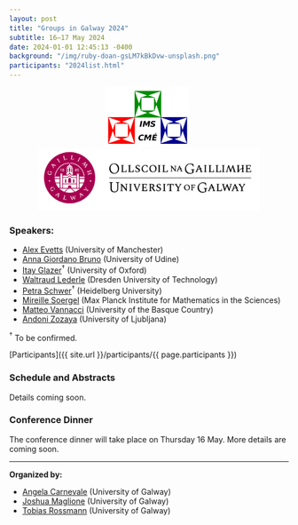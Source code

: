 ```yaml
---
layout: post
title: "Groups in Galway 2024"
subtitle: 16–17 May 2024
date: 2024-01-01 12:45:13 -0400
background: "/img/ruby-doan-gsLM7kBkDvw-unsplash.png"
participants: "2024list.html"
---
```


<center><p>
    <a href="https://irishmathsoc.org/"><img width="150" src="/img/ims-2t.png"/></a>
    &nbsp;
    <a href="https://www.universityofgalway.ie/registrar/"><img width="400" src="/img/University_Of_Galway_Logo__Positive_Landscape_RGB.png"/></a>
</p></center>


### Speakers: 

- [Alex Evetts](https://sites.google.com/view/aevetts/home) (University of Manchester)
- [Anna Giordano Bruno](https://users.dimi.uniud.it/~anna.giordanobruno/index.html) (University of Udine)
- [Itay Glazer](https://sites.google.com/view/itay-glazer)$^†$ (University of Oxford)
- [Waltraud Lederle](https://perso.uclouvain.be/waltraud.lederle/) (Dresden University of Technology)
- [Petra Schwer](https://www.geometry.ovgu.de/schwer.html)$^†$ (Heidelberg University)
- [Mireille Soergel](https://soergelm.github.io/) (Max Planck Institute for Mathematics in the Sciences)
- [Matteo Vannacci](https://sites.google.com/view/matteovannacci/home) (University of the Basque Country)
- [Andoni Zozaya](https://sites.google.com/view/andonizozaya/orrialdea) (University of Ljubljana)

${}^†$ To be confirmed.

[Participants]({{ site.url }}/participants/{{ page.participants }})


### Schedule and Abstracts

Details coming soon.


### Conference Dinner 

The conference dinner will take place on Thursday 16 May. More details are coming soon.

---

**Organized by:**
- [Angela Carnevale](https://angelacarnevale.github.io/) (University of Galway)
- [Joshua Maglione](https://joshmaglione.com) (University of Galway)
- [Tobias Rossmann](https://torossmann.github.io/) (University of Galway)
